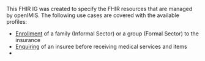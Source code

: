 This FHIR IG was created to specify the FHIR resources that are managed by openIMIS. The following use cases are covered with the available profiles:

- [Enrollment](usecase-enrollment.html) of a family (Informal Sector) or a group (Formal Sector) to the insurance  
- [Enquiring](usecase-enquire.html) of an insuree before receiving medical services and items 
-  

